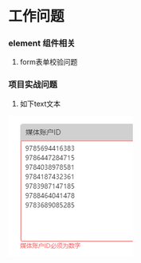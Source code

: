 <!--
 * @Author: your name
 * @Date: 2021-02-02 20:54:33
 * @LastEditTime: 2021-02-02 22:07:57
 * @LastEditors: Please set LastEditors
 * @Description: In User Settings Edit
 * @FilePath: \chuangliang_ad_frontd:\MyProjects\NoteBook\WorkNote\quesition.md
-->
# 工作问题

### element 组件相关

1. form表单校验问题

### 项目实战问题

1. 如下text文本

![alt 图片1](/static/question1.png)
